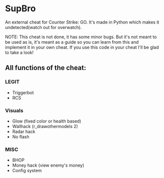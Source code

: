 # SupBro

An external cheat for Counter Strike: GO. It's made in Python which makes it undetected(watch out for overwatch).

NOTE: This cheat is not done, it has some minor bugs. But it's not meant to be used as is, it's meant as a guide so you can learn from this and implement it in your own cheat. If you use this code in your cheat I'll be glad to take a look!

## All functions of the cheat:

### LEGIT

- Triggerbot
- RCS

### Visuals

- Glow (fixed color or health based)
- Wallhack (r_drawothermodels 2)
- Radar hack
- No flash

### MISC

- BHOP
- Money hack (view enemy's money)
- Config system
